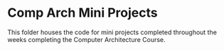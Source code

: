 # Comp Arch Mini Projects

This folder houses the code for mini projects completed throughout the weeks completing the Computer Architecture Course. 